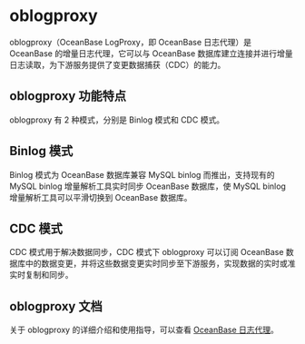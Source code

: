 # oblogproxy

oblogproxy（OceanBase LogProxy，即 OceanBase 日志代理）是 OceanBase 的增量日志代理，它可以与 OceanBase 数据库建立连接并进行增量日志读取，为下游服务提供了变更数据捕获（CDC）的能力。

## oblogproxy 功能特点

oblogproxy 有 2 种模式，分别是 Binlog 模式和 CDC 模式。

## Binlog 模式

Binlog 模式为 OceanBase 数据库兼容 MySQL binlog 而推出，支持现有的 MySQL binlog 增量解析工具实时同步 OceanBase 数据库，使 MySQL binlog 增量解析工具可以平滑切换到 OceanBase 数据库。

## CDC 模式

CDC 模式用于解决数据同步，CDC 模式下 oblogproxy 可以订阅 OceanBase 数据库中的数据变更，并将这些数据变更实时同步至下游服务，实现数据的实时或准实时复制和同步。

## oblogproxy 文档

关于 oblogproxy 的详细介绍和使用指导，可以查看 [OceanBase 日志代理](https://www.oceanbase.com/docs/oblogproxy-doc)。
